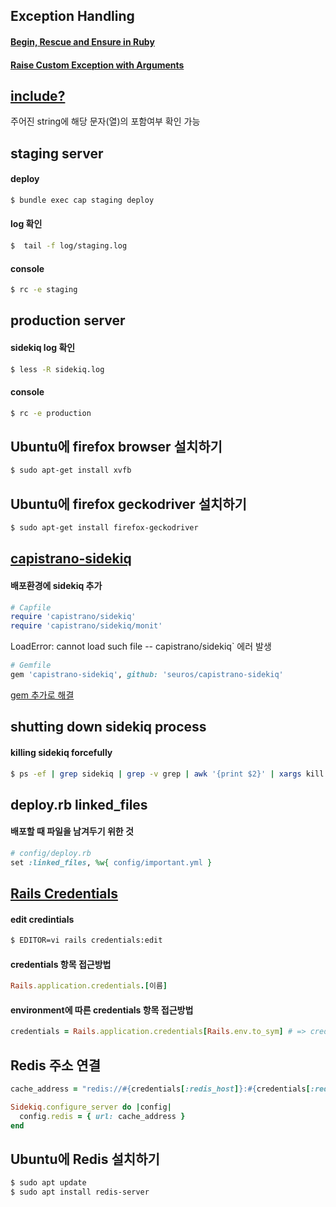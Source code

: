 ## Exception Handling
#### [Begin, Rescue and Ensure in Ruby](https://stackoverflow.com/questions/2191632/begin-rescue-and-ensure-in-ruby)
#### [Raise Custom Exception with Arguments](https://stackoverflow.com/questions/11636874/raise-custom-exception-with-arguments)

## [include?](https://apidock.com/ruby/String/include%3F)
주어진 string에 해당 문자(열)의 포함여부 확인 가능

## staging server
#### deploy
```bash
$ bundle exec cap staging deploy
```
#### log 확인
```bash
$  tail -f log/staging.log
 ```
#### console
```bash
$ rc -e staging
```

## production server
#### sidekiq log 확인
```bash
$ less -R sidekiq.log
```
#### console
```bash
$ rc -e production
```

## Ubuntu에 firefox browser 설치하기
```bash
$ sudo apt-get install xvfb
```

## Ubuntu에 firefox geckodriver 설치하기
```bash
$ sudo apt-get install firefox-geckodriver
```

## [capistrano-sidekiq](https://github.com/seuros/capistrano-sidekiq)
#### 배포환경에 sidekiq 추가
```ruby
# Capfile
require 'capistrano/sidekiq'
require 'capistrano/sidekiq/monit'
```
LoadError: cannot load such file -- capistrano/sidekiq` 에러 발생
```ruby
# Gemfile
gem 'capistrano-sidekiq', github: 'seuros/capistrano-sidekiq'
```
[gem 추가로 해결](https://stackoverflow.com/questions/23240086/cap-deployment-is-failing-with-loaderror-cannot-load-such-file-sidekiq-capi)

## shutting down sidekiq process
#### killing sidekiq forcefully
```bash
$ ps -ef | grep sidekiq | grep -v grep | awk '{print $2}' | xargs kill -9
```

## deploy.rb linked_files
#### 배포할 때 파일을 남겨두기 위한 것
```ruby
# config/deploy.rb
set :linked_files, %w{ config/important.yml }
```

## [Rails Credentials](https://www.engineyard.com/blog/rails-encrypted-credentials-on-rails-5.2)
#### edit credintials
```bash
$ EDITOR=vi rails credentials:edit
```
#### credentials 항목 접근방법
```ruby
Rails.application.credentials.[이름]
```
#### environment에 따른 credentials 항목 접근방법
```ruby
credentials = Rails.application.credentials[Rails.env.to_sym] # => credentials[:something]
```

## Redis 주소 연결
```ruby
cache_address = "redis://#{credentials[:redis_host]}:#{credentials[:redis_port]}/0/sidekiq"

Sidekiq.configure_server do |config|
  config.redis = { url: cache_address }
end
```

## Ubuntu에 Redis 설치하기
```bash
$ sudo apt update
$ sudo apt install redis-server
```
